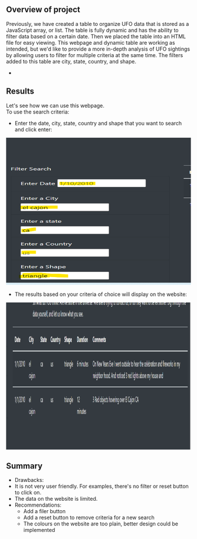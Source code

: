 ## Overview of project
   
  Previously, we have created a table to organize UFO data that is stored as a JavaScript array, or list. The table is fully dynamic and has the ability to filter data based on a certain date. Then we placed the table into an HTML file for easy viewing.
  This webpage and dynamic table are working as intended, but we'd like to provide a more in-depth analysis of UFO sightings by allowing users to filter for multiple criteria at the same time. The filters added to this table are city, state, country, and shape.

  
   -

## Results
   Let's see how we can use this webpage. <br>
   To use the search criteria: <br>
   - Enter the date, city, state, country and shape that you want to search and click enter:<br>

  <img src="./static/images/search_criteria.png" width="800" height="400">
  

   - The results based on your criteria of choice will display on the website: <br>
<img src="./static/images/results.png" width="800" height="400">
  

## Summary
 - Drawbacks: 
  - It is not very user friendly. For examples, there's no filter or reset button to click on.
  - The data on the website is limited. 
 - Recommendations: 
   - Add a filer button 
   - Add a reset button to remove criteria for a new search
   - The colours on the website are too plain, better design could be implemented
